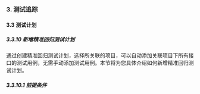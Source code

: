 ### 3. 测试追踪

#### 3.3 测试计划

##### 3.3.10 新增精准回归测试计划

通过创建精准回归测试计划，选择所关联的项目，可以自动添加关联项目下所有接口的测试用例，无需手动添加测试用例。本节将为您具体介绍如何新增精准回归测试计划。

##### 3.3.10.1 前提条件
